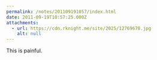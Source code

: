 ```yaml
---
permalink: /notes/201109191057/index.html
date: 2011-09-19T10:57:25.000Z
attachments:
  - url: https://cdn.rknight.me/site/2025/12769678.jpg
    alt: null
---
```


This is painful.
